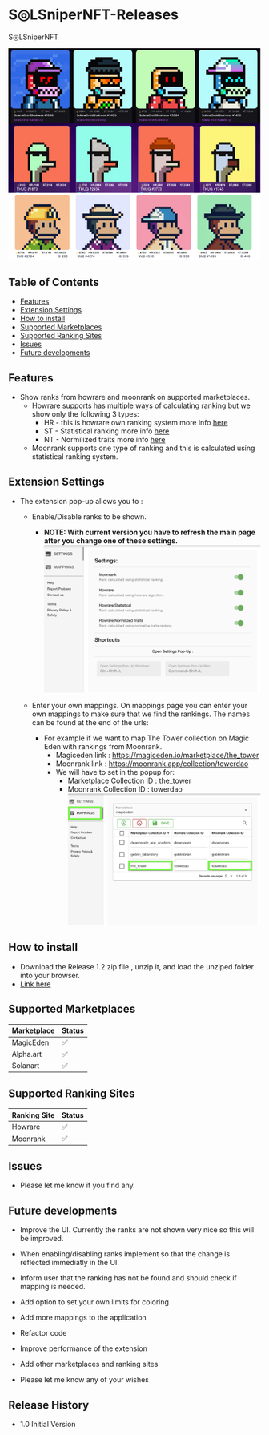 # S◎LSniperNFT-Releases

S◎LSniperNFT

![solsnipernft png](images/solsnipernft.png)

## Table of Contents

- [Features](#features)
- [Extension Settings](#extension-settings)
- [How to install](#how-to-install)
- [Supported Marketplaces](#supported-marketplaces)
- [Supported Ranking Sites](#supported-ranking-sites)
- [Issues](#issues)
- [Future developments](#future-developments)
## Features

- Show ranks from howrare and moonrank on supported marketplaces.
    - Howrare supports has multiple ways of calculating ranking but we show only the following 3 types:
        - HR - this is howrare own ranking system more info  <a href="https://howrare.is/faq/#rarity_calculation">here </a>
        - ST - Statistical ranking more info <a href="https://howrare.is/faq/#statistical_rarity">here</a>
        - NT - Normilized traits more info <a href="https://howrare.is/faq/#trait_normalization">here</a>
    - Moonrank supports one type of ranking and this is calculated using statistical ranking system.
## Extension Settings

- The extension pop-up allows you to :
    - Enable/Disable ranks to be shown.
        - <b>NOTE: With current version you have to refresh the main page after you change one of these settings.</b>
        ![Settings png](images/Settings.png)

    - Enter your own mappings. On mappings page you can enter your own mappings to make sure that we
    find the rankings. The names can be found at the end of the urls:
        - For example if we want to map The Tower collection on Magic Eden with rankings from Moonrank.
          - Magiceden link : https://magiceden.io/marketplace/the_tower
          - Moonrank link : https://moonrank.app/collection/towerdao
          - We will have to set in the popup for:
            - Marketplace Collection ID : the_tower
            - Moonrank Collection ID : towerdao
            ![Mappings png](images/Mappings.png)

## How to install

- Download the Release 1.2 zip file , unzip it, and load the unziped folder into your browser.
- <a href="https://github.com/kcotoi/SOLSniperNFT-Releases/releases/download/release1.2/solsnipernft-v0.1.2-production.zip
">Link here</a>

## Supported Marketplaces

| Marketplace | Status |
| ----------- | ------ |
|  MagicEden  |   ✅   |
|  Alpha.art  |   ✅   |
|  Solanart   |   ✅   |

## Supported Ranking Sites

| Ranking Site | Status |
| ------------ | ------ |
|   Howrare    |   ✅   |
|   Moonrank   |   ✅   |

## Issues

- Please let me know if you find any.

## Future developments

- Improve the UI. Currently the ranks are not shown very nice so this will be improved.

- When enabling/disabling ranks implement so that the change is reflected immediatly in the UI.

- Inform user that the ranking has not be found and should check if mapping is needed.

- Add option to set your own limits for coloring

- Add more mappings to the application

- Refactor code

- Improve performance of the extension

- Add other marketplaces and ranking sites

- Please let me know any of your wishes
## Release History

- 1.0 Initial Version


